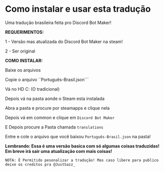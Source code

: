 # Como instalar e usar esta tradução
Uma tradução brasileira feita pro Discord Bot Maker! 

**REQUERIMENTOS:**

1 - Versão mas atualizada do Discord Bot Maker na steam!

2 - Ser original

**COMO INSTALAR:**

Baixe os arquivos

Copie o arquivo ``Português-Brasil.json```

Vá no HD C: (O tradicional)

Depois vá na pasta aonde o Steam esta instalada

Abra a pasta e procure por steamapps e clique nela

Depois vá em common e clique em ``Discord Bot Maker``

E Depois procure a Pasta chamada ``translations``

Entre e cole o arquivo que você baixou ``Português-Brasil.json`` na pasta!

**Lembrando: Essa é uma versão basica com só algumas coisas traduzidas! Em breve irá sair uma atualização com mais coisas!**

``NOTA: É Permitido pesonalizar a tradução! Mas caso libere para publico deixe os creditos pra @JustSazz_``
